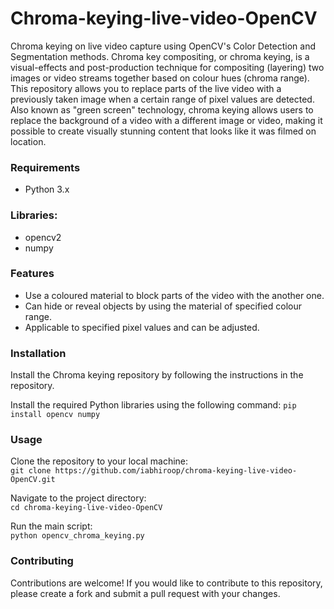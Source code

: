 # Chroma-keying-live-video-OpenCV

Chroma keying on live video capture using OpenCV's Color Detection and Segmentation methods. Chroma key compositing, or chroma keying, is a visual-effects and post-production technique for compositing (layering) two images or video streams together based on colour hues (chroma range). This repository allows you to replace parts of the live video with a previously taken image when a certain range of pixel values are detected. Also known as "green screen" technology, chroma keying allows users to replace the background of a video with a different image or video, making it possible to create visually stunning content that looks like it was filmed on location.

### Requirements
  - Python 3.x   

### Libraries:
  - opencv2
  - numpy
  
### Features
  - Use a coloured material to block parts of the video with the another one.
  - Can hide or reveal objects by using the material of specified colour range.
  - Applicable to specified pixel values and can be adjusted.

### Installation
Install the Chroma keying repository by following the instructions in the repository.

Install the required Python libraries using the following command:
```pip install opencv numpy```

### Usage
Clone the repository to your local machine:  
```git clone https://github.com/iabhiroop/chroma-keying-live-video-OpenCV.git```

Navigate to the project directory:  
```cd chroma-keying-live-video-OpenCV```
    
Run the main script:  
```python opencv_chroma_keying.py```
    


### Contributing
Contributions are welcome! If you would like to contribute to this repository, please create a fork and submit a pull request with your changes.
